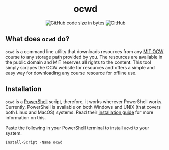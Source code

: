 <p align="center">
<!--<img src="scoop.png" alt="Long live Scoop!"/>-->
    <h1 align="center">ocwd</h1>
</p>
<p align="center" >
   <img alt="GitHub code size in bytes" src="https://img.shields.io/github/languages/code-size/amkhrjee/ocwd">
    <img alt="GitHub" src="https://img.shields.io/github/license/amkhrjee/ocwd">
</p>

## What does `ocwd` do?
`ocwd` is a command line utility that downloads resources from any [MIT OCW](https://ocw.mit.edu/) course to any storage path provided by you. The resources are available in the public domain and MIT reserves all rights to the content. This tool simply scrapes the OCW website for resources and offers a simple and easy way for downloading any course resource for offline use.
## Installation
`ocwd` is a [PowerShell](https://learn.microsoft.com/en-us/powershell/) script, therefore, it works wherever PowerShell works. Currently, PowerShell is available on both Windows and UNIX (that covers both Linux and MacOS) systems. Read their [installation guide](https://learn.microsoft.com/en-us/powershell/scripting/install/installing-powershell?view=powershell-7.3) for more information on this.

Paste the following in your PowerShell terminal to install `ocwd` to your system.
```ps1
Install-Script -Name ocwd
```

